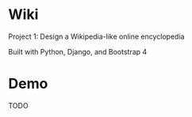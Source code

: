 # Wiki

Project 1: Design a Wikipedia-like online encyclopedia

Built with Python, Django, and Bootstrap 4 

# Demo

TODO


